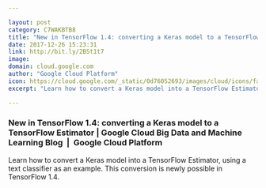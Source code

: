 ```yaml
---

layout: post
category: C7WAKBTB8
title: "New in TensorFlow 1.4: converting a Keras model to a TensorFlow Estimator | Google Cloud Big Data and Machine Learning Blog  |  Google Cloud Platform"
date: 2017-12-26 15:23:31
link: http://bit.ly/2BSt1t7
image: 
domain: cloud.google.com
author: "Google Cloud Platform"
icon: https://cloud.google.com/_static/0d76052693/images/cloud/icons/favicons/apple-icon.png
excerpt: "Learn how to convert a Keras model into a TensorFlow Estimator, using a text classifier as an example. This conversion is newly possible in TensorFlow 1.4."

---
```


### New in TensorFlow 1.4: converting a Keras model to a TensorFlow Estimator | Google Cloud Big Data and Machine Learning Blog  |  Google Cloud Platform

Learn how to convert a Keras model into a TensorFlow Estimator, using a text classifier as an example. This conversion is newly possible in TensorFlow 1.4.